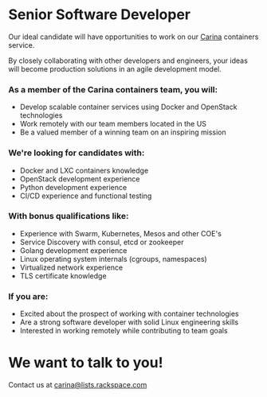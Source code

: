 # Senior Software Developer

Our ideal candidate will have opportunities to work on our [Carina](https://getcarina.com) containers service.

By closely collaborating with other developers and engineers, your ideas will become production solutions in an agile development model.

### As a member of the Carina containers team, you will:
- Develop scalable container services using Docker and OpenStack technologies
- Work remotely with our team members located in the US
- Be a valued member of a winning team on an inspiring mission

### We're looking for candidates with:
- Docker and LXC containers knowledge
- OpenStack development experience
- Python development experience
- CI/CD experience and functional testing

### With bonus qualifications like:
- Experience with Swarm, Kubernetes, Mesos and other COE's
- Service Discovery with consul, etcd or zookeeper
- Golang development experience
- Linux operating system internals (cgroups, namespaces)
- Virtualized network experience
- TLS certificate knowledge

### If you are:
- Excited about the prospect of working with container technologies
- Are a strong software developer with solid Linux engineering skills
- Interested in working remotely while contributing to team goals

# We want to talk to you!
Contact us at carina@lists.rackspace.com

